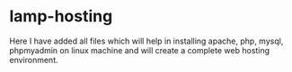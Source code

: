 # lamp-hosting
Here I have added all files which will help in installing apache, php, mysql, phpmyadmin on linux machine and will create a complete web hosting environment.
